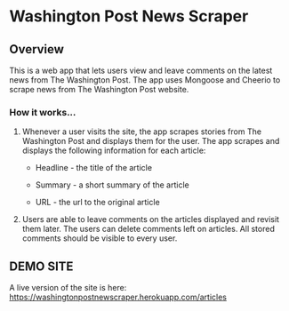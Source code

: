 # Washington Post News Scraper

## Overview

This is a web app that lets users view and leave comments on the latest news from The Washington Post. The app uses Mongoose and Cheerio to scrape news from The Washington Post website.

### How it works...

  1. Whenever a user visits the site, the app scrapes stories from The Washington Post and displays them for the user. The app scrapes and displays the following information for each article:

     * Headline - the title of the article

     * Summary - a short summary of the article

     * URL - the url to the original article

  2. Users are able to leave comments on the articles displayed and revisit them later. The users can delete comments left on articles. All stored comments should be visible to every user.

## DEMO SITE
A live version of the site is here: https://washingtonpostnewscraper.herokuapp.com/articles